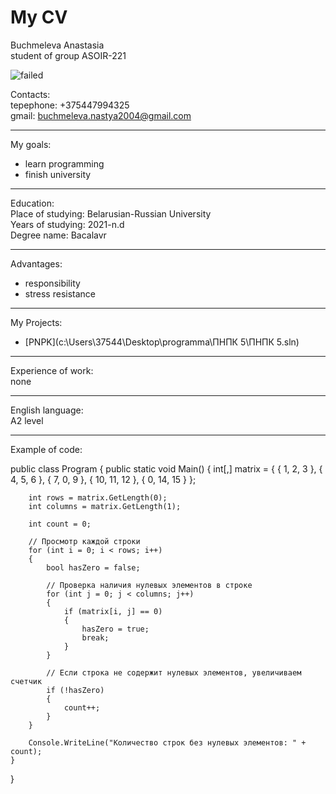 # My CV

Buchmeleva Anastasia  
student of group ASOIR-221

![failed](veb\images\photo.png)

Contacts:  
tepephone: +375447994325  
gmail: [buchmeleva.nastya2004@gmail.com](mailto:buchmeleva.nastya2004@gmail.com)  

---

My goals:

- learn programming
- finish university

---

Education:  
 Place of studying: Belarusian-Russian University  
 Years of studying: 2021-n.d  
 Degree name: Bacalavr

---

Advantages:

- responsibility
- stress resistance

---
My Projects:

- [PNPK](c:\Users\37544\Desktop\programma\ПНПК 5\ПНПК 5.sln)

---

Experience of work:  
none

---

English language:  
A2 level

---

Example of code:

public class Program
{
    public static void Main()
    {
        int[,] matrix = {
            { 1, 2, 3 },
            { 4, 5, 6 },
            { 7, 0, 9 },
            { 10, 11, 12 },
            { 0, 14, 15 }
        };

        int rows = matrix.GetLength(0);
        int columns = matrix.GetLength(1);

        int count = 0;

        // Просмотр каждой строки
        for (int i = 0; i < rows; i++)
        {
            bool hasZero = false;

            // Проверка наличия нулевых элементов в строке
            for (int j = 0; j < columns; j++)
            {
                if (matrix[i, j] == 0)
                {
                    hasZero = true;
                    break;
                }
            }

            // Если строка не содержит нулевых элементов, увеличиваем счетчик
            if (!hasZero)
            {
                count++;
            }
        }

        Console.WriteLine("Количество строк без нулевых элементов: " + count);
    }
}

